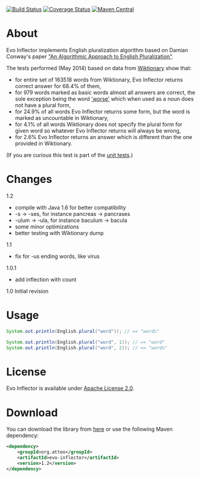 [![Build Status](https://travis-ci.org/atteo/evo-inflector.svg)](https://travis-ci.org/atteo/evo-inflector)
[![Coverage Status](https://img.shields.io/coveralls/atteo/evo-inflector.svg)](https://coveralls.io/r/atteo/evo-inflector)
[![Maven Central](https://maven-badges.herokuapp.com/maven-central/org.atteo/evo-inflector/badge.svg)](https://maven-badges.herokuapp.com/maven-central/org.atteo/evo-inflector)

About
=====

Evo Inflector implements English pluralization algorithm based on Damian Conway's paper ["An Algorithmic Approach to English Pluralization"](http://www.csse.monash.edu.au/~damian/papers/HTML/Plurals.html).

The tests performed (May 2014) based on data from [Wiktionary](http://dumps.wikimedia.org/enwiktionary/latest/) show that:
- for entire set of 163518 words from Wiktionary, Evo Inflector returns correct answer for 68.4% of them,
- for 979 words marked as basic words almost all answers are correct, the sole exception being the word ['worse'](https://en.wiktionary.org/wiki/worse) which when used as a noun does not have a plural form,
- for 24.9% of all words Evo Inflector returns some form, but the word is marked as uncountable in Wiktionary,
- for 4.1% of all words Wiktionary does not specify the plural form for given word so whatever Evo Inflector returns will always be wrong,
- for 2.6% Evo Inflector returns an answer which is different than the one provided in Wiktionary.

(If you are curious this test is part of the [unit tests](https://github.com/atteo/evo-inflector/blob/master/src/test/java/org/atteo/evo/inflector/EnglishInflectorTest.java).)

Changes
=======

1.2
- compile with Java 1.6 for better compatibility
- -s -> -ses, for instance pancreas -> pancrases
- -ulum -> -ula, for instance baculum -> bacula
- some minor optimizations
- better testing with Wiktionary dump

1.1
- fix for -us ending words, like virus

1.0.1
- add inflection with count

1.0 Initial revision

Usage
=====

```java
System.out.println(English.plural("word")); // == "words"

System.out.println(English.plural("word", 1)); // == "word"
System.out.println(English.plural("word", 2)); // == "words"
```

License
=======

Evo Inflector is available under [Apache License 2.0](https://www.apache.org/licenses/LICENSE-2.0).

Download
========

You can download the library from [here](http://search.maven.org/remotecontent?filepath=org/atteo/evo-inflector/1.2/evo-inflector-1.2.jar) or use the following Maven dependency:

```xml
<dependency>
    <groupId>org.atteo</groupId>
    <artifactId>evo-inflector</artifactId>
    <version>1.2</version>
</dependency>
```



